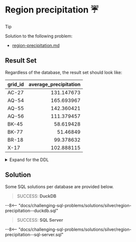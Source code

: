# Region precipitation ☔

> [!TIP]
>
> Solution to the following problem:
>
> - [region-precipitation.md](../../problems/silver/region-precipitation.md)

## Result Set

Regardless of the database, the result set should look like:

| grid_id | average_precipitation |
| :------ | --------------------: |
| AC-27   |            131.147673 |
| AQ-54   |            165.693967 |
| AQ-55   |            142.360421 |
| AQ-56   |            111.379457 |
| BK-45   |             58.619428 |
| BK-77   |              51.46849 |
| BR-18   |             99.378632 |
| X-17    |            102.888115 |

<details>
<summary>Expand for the DDL</summary>
--8<-- "docs/challenging-sql-problems/solutions/silver/region-precipitation.sql"
</details>

## Solution

Some SQL solutions per database are provided below.

<!-- prettier-ignore -->
> SUCCESS: **DuckDB**
>
--8<-- "docs/challenging-sql-problems/solutions/silver/region-precipitation--duckdb.sql"

<!-- prettier-ignore -->
> SUCCESS: **SQL Server**
>
--8<-- "docs/challenging-sql-problems/solutions/silver/region-precipitation--sql-server.sql"
